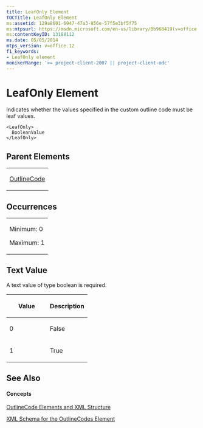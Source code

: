 ```yaml
---
title: LeafOnly Element
TOCTitle: LeafOnly Element
ms:assetid: 129a8601-6947-47a3-856e-57f5e3bf5f75
ms:mtpsurl: https://msdn.microsoft.com/en-us/library/Bb968419(v=office.12)
ms:contentKeyID: 13188112
ms.date: 05/05/2014
mtps_version: v=office.12
f1_keywords:
- LeafOnly element
monikerRange: '>= project-client-2007 || project-client-odc'
---
```


# LeafOnly Element




Indicates whether the values specified in the custom outline code must be leaf values.

    <LeafOnly>
      BooleanValue
    </LeafOnly>

## Parent Elements

<table>
<colgroup>
<col style="width: 100%" />
</colgroup>
<tbody>
<tr class="odd">
<td><p><a href="outlinecode-element.md">OutlineCode</a></p></td>
</tr>
</tbody>
</table>

## Occurrences

<table>
<colgroup>
<col style="width: 100%" />
</colgroup>
<tbody>
<tr class="odd">
<td><p>Minimum: 0</p>
<p>Maximum: 1</p></td>
</tr>
</tbody>
</table>

## Text Value

A text value of type boolean is required.

<table>
<colgroup>
<col style="width: 50%" />
<col style="width: 50%" />
</colgroup>
<thead>
<tr class="header">
<th><p>Value</p></th>
<th><p>Description</p></th>
</tr>
</thead>
<tbody>
<tr class="odd">
<td><p>0</p></td>
<td><p>False</p></td>
</tr>
<tr class="even">
<td><p>1</p></td>
<td><p>True</p></td>
</tr>
</tbody>
</table>

## See Also

#### Concepts

[OutlineCode Elements and XML Structure](outlinecode-elements-and-xml-structure.md)

[XML Schema for the OutlineCodes Element](xml-schema-for-the-outlinecodes-element.md)

